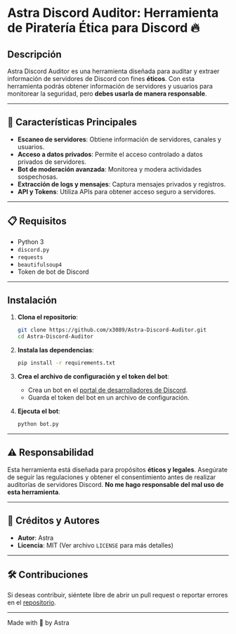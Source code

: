 # Astra Discord Auditor: Herramienta de Piratería Ética para Discord 🔥

## Descripción  
Astra Discord Auditor es una herramienta diseñada para auditar y extraer información de servidores de Discord con fines **éticos**. Con esta herramienta podrás obtener información de servidores y usuarios para monitorear la seguridad, pero **debes usarla de manera responsable**.

---

## 🚀 Características Principales  
- **Escaneo de servidores**: Obtiene información de servidores, canales y usuarios.  
- **Acceso a datos privados**: Permite el acceso controlado a datos privados de servidores.  
- **Bot de moderación avanzada**: Monitorea y modera actividades sospechosas.  
- **Extracción de logs y mensajes**: Captura mensajes privados y registros.  
- **API y Tokens**: Utiliza APIs para obtener acceso seguro a servidores.

---

## 📋 Requisitos  
- Python 3  
- `discord.py`  
- `requests`  
- `beautifulsoup4`  
- Token de bot de Discord

---

## Instalación  
1. **Clona el repositorio**:
    ```bash
    git clone https://github.com/x3089/Astra-Discord-Auditor.git
    cd Astra-Discord-Auditor
    ```

2. **Instala las dependencias**:
    ```bash
    pip install -r requirements.txt
    ```

3. **Crea el archivo de configuración y el token del bot**:
    - Crea un bot en el [portal de desarrolladores de Discord](https://discord.com/developers/applications).
    - Guarda el token del bot en un archivo de configuración.

4. **Ejecuta el bot**:
    ```bash
    python bot.py
    ```

---

## ⚠️ Responsabilidad  
Esta herramienta está diseñada para propósitos **éticos y legales**. Asegúrate de seguir las regulaciones y obtener el consentimiento antes de realizar auditorías de servidores Discord. **No me hago responsable del mal uso de esta herramienta**.

---

## 🌟 Créditos y Autores  
- **Autor**: Astra  
- **Licencia**: MIT (Ver archivo `LICENSE` para más detalles)

---

## 🛠️ Contribuciones  
Si deseas contribuir, siéntete libre de abrir un pull request o reportar errores en el [repositorio](https://github.com/x3089/Astra-Discord-Auditor).

---

Made with 🖤 by Astra
